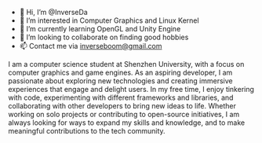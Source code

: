 - 👋 Hi, I’m @InverseDa
- 👀 I’m interested in Computer Graphics and Linux Kernel
- 🌱 I’m currently learning OpenGL and Unity Engine
- 💞️ I’m looking to collaborate on finding good hobbies
- 📫 Contact me via inverseboom@gmail.com

<!---
InverseDa/InverseDa is a ✨ special ✨ repository because its `README.md` (this file) appears on your GitHub profile.
You can click the Preview link to take a look at your changes.
--->
I am a computer science student at Shenzhen University, with a focus on computer graphics and game engines. As an aspiring developer, I am passionate about exploring new technologies and creating immersive experiences that engage and delight users. In my free time, I enjoy tinkering with code, experimenting with different frameworks and libraries, and collaborating with other developers to bring new ideas to life. Whether working on solo projects or contributing to open-source initiatives, I am always looking for ways to expand my skills and knowledge, and to make meaningful contributions to the tech community.
